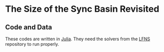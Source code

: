 # The Size of the Sync Basin Revisited

## Code and Data

These codes are written in [Julia](https://julialang.org/).
They need the solvers from the [LFNS](https://github.com/GeeeHesso/Load-Flow-Network-Simulator) repository to run properly.
